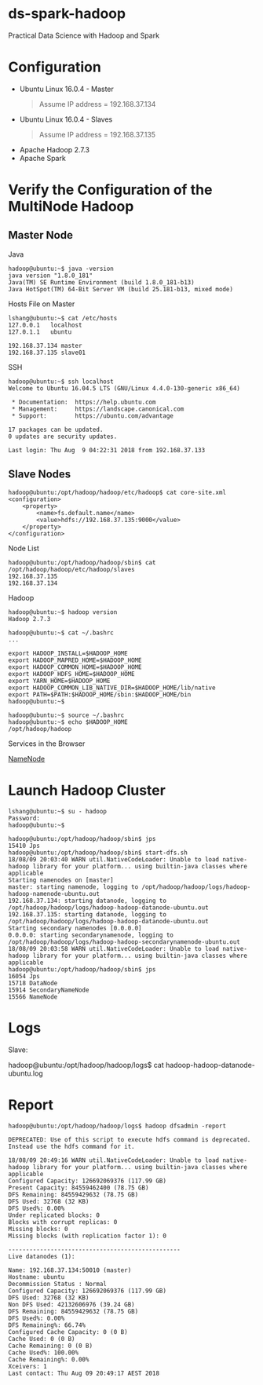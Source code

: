 # ds-spark-hadoop
Practical Data Science with Hadoop and Spark

Configuration
========
* Ubuntu Linux 16.0.4 - Master 
     > Assume IP address = 192.168.37.134
* Ubuntu Linux 16.0.4 - Slaves
     > Assume IP address = 192.168.37.135
* Apache Hadoop 2.7.3
* Apache Spark

Verify the Configuration of the MultiNode Hadoop 
===================
Master Node
-----------
Java 
```buildoutcfg
hadoop@ubuntu:~$ java -version
java version "1.8.0_181"
Java(TM) SE Runtime Environment (build 1.8.0_181-b13)
Java HotSpot(TM) 64-Bit Server VM (build 25.181-b13, mixed mode)

```

Hosts File on Master 
```
lshang@ubuntu:~$ cat /etc/hosts
127.0.0.1	localhost
127.0.1.1	ubuntu

192.168.37.134 master 
192.168.37.135 slave01
```


SSH
```buildoutcfg
hadoop@ubuntu:~$ ssh localhost
Welcome to Ubuntu 16.04.5 LTS (GNU/Linux 4.4.0-130-generic x86_64)

 * Documentation:  https://help.ubuntu.com
 * Management:     https://landscape.canonical.com
 * Support:        https://ubuntu.com/advantage

17 packages can be updated.
0 updates are security updates.

Last login: Thu Aug  9 04:22:31 2018 from 192.168.37.133
```

Slave Nodes
-----------
```buildoutcfg
hadoop@ubuntu:/opt/hadoop/hadoop/etc/hadoop$ cat core-site.xml 
<configuration>
    <property>
        <name>fs.default.name</name>
        <value>hdfs://192.168.37.135:9000</value>
    </property>
</configuration>

```

Node List
```
hadoop@ubuntu:/opt/hadoop/hadoop/sbin$ cat /opt/hadoop/hadoop/etc/hadoop/slaves 
192.168.37.135
192.168.37.134
```

Hadoop
```buildoutcfg
hadoop@ubuntu:~$ hadoop version
Hadoop 2.7.3
```

```buildoutcfg
hadoop@ubuntu:~$ cat ~/.bashrc 
...

export HADOOP_INSTALL=$HADOOP_HOME
export HADOOP_MAPRED_HOME=$HADOOP_HOME
export HADOOP_COMMON_HOME=$HADOOP_HOME
export HADOOP_HDFS_HOME=$HADOOP_HOME
export YARN_HOME=$HADOOP_HOME
export HADOOP_COMMON_LIB_NATIVE_DIR=$HADOOP_HOME/lib/native
export PATH=$PATH:$HADOOP_HOME/sbin:$HADOOP_HOME/bin
hadoop@ubuntu:~$ 

```

```
hadoop@ubuntu:~$ source ~/.bashrc 
hadoop@ubuntu:~$ echo $HADOOP_HOME 
/opt/hadoop/hadoop
```

Services in the Browser

[NameNode](http://192.168.37.134:50070/dfshealth.html#tab-overview)

Launch Hadoop Cluster
=====================

```buildoutcfg
lshang@ubuntu:~$ su - hadoop
Password: 
hadoop@ubuntu:~$ 
```

```buildoutcfg
hadoop@ubuntu:/opt/hadoop/hadoop/sbin$ jps
15410 Jps
hadoop@ubuntu:/opt/hadoop/hadoop/sbin$ start-dfs.sh
18/08/09 20:03:40 WARN util.NativeCodeLoader: Unable to load native-hadoop library for your platform... using builtin-java classes where applicable
Starting namenodes on [master]
master: starting namenode, logging to /opt/hadoop/hadoop/logs/hadoop-hadoop-namenode-ubuntu.out
192.168.37.134: starting datanode, logging to /opt/hadoop/hadoop/logs/hadoop-hadoop-datanode-ubuntu.out
192.168.37.135: starting datanode, logging to /opt/hadoop/hadoop/logs/hadoop-hadoop-datanode-ubuntu.out
Starting secondary namenodes [0.0.0.0]
0.0.0.0: starting secondarynamenode, logging to /opt/hadoop/hadoop/logs/hadoop-hadoop-secondarynamenode-ubuntu.out
18/08/09 20:03:58 WARN util.NativeCodeLoader: Unable to load native-hadoop library for your platform... using builtin-java classes where applicable
hadoop@ubuntu:/opt/hadoop/hadoop/sbin$ jps
16054 Jps
15718 DataNode
15914 SecondaryNameNode
15566 NameNode

```

Logs
====
Slave: 

hadoop@ubuntu:/opt/hadoop/hadoop/logs$ cat hadoop-hadoop-datanode-ubuntu.log

Report
======
```buildoutcfg
hadoop@ubuntu:/opt/hadoop/hadoop/logs$ hadoop dfsadmin -report

DEPRECATED: Use of this script to execute hdfs command is deprecated.
Instead use the hdfs command for it.

18/08/09 20:49:16 WARN util.NativeCodeLoader: Unable to load native-hadoop library for your platform... using builtin-java classes where applicable
Configured Capacity: 126692069376 (117.99 GB)
Present Capacity: 84559462400 (78.75 GB)
DFS Remaining: 84559429632 (78.75 GB)
DFS Used: 32768 (32 KB)
DFS Used%: 0.00%
Under replicated blocks: 0
Blocks with corrupt replicas: 0
Missing blocks: 0
Missing blocks (with replication factor 1): 0

-------------------------------------------------
Live datanodes (1):

Name: 192.168.37.134:50010 (master)
Hostname: ubuntu
Decommission Status : Normal
Configured Capacity: 126692069376 (117.99 GB)
DFS Used: 32768 (32 KB)
Non DFS Used: 42132606976 (39.24 GB)
DFS Remaining: 84559429632 (78.75 GB)
DFS Used%: 0.00%
DFS Remaining%: 66.74%
Configured Cache Capacity: 0 (0 B)
Cache Used: 0 (0 B)
Cache Remaining: 0 (0 B)
Cache Used%: 100.00%
Cache Remaining%: 0.00%
Xceivers: 1
Last contact: Thu Aug 09 20:49:17 AEST 2018

```


